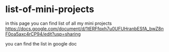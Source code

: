 # list-of-mini-projects
in this page you can find list of all my mini projects
https://docs.google.com/document/d/1tERFfqxh7u0UFUHranbESfA_bwZ8nF0oa5axc4rCP94/edit?usp=sharing

you can find the list in google doc
